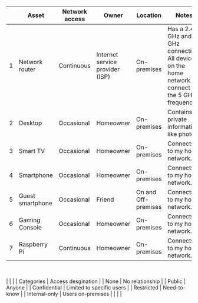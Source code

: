|   | Asset            | Network access | Owner                           | Location            | Notes                                                                                               | Sensitivity   |
| - | ---------------- | -------------- | ------------------------------- | ------------------- | --------------------------------------------------------------------------------------------------- | ------------- |
| 1 | Network router   | Continuous     | Internet service provider (ISP) | On-premises         | Has a 2.4 GHz and 5 GHz connection. All devices on the home network connect to the 5 GHz frequency. | Confidential  |
| 2 | Desktop          | Occasional     | Homeowner                       | On-premises         | Contains private information, like photos.                                                          | Restricted    |
| 3 | Smart TV         | Occasional     | Homeowner                       | On-premises         | Connects to my home network.                                                                        | Restricted    |
| 4 | Smartphone       | Occasional     | Homeowner                       | On-premises         | Connects to my home network.                                                                        | Internal-only |
| 5 | Guest smartphone | Occasional     | Friend                          | On and Off-premises | Connects to my home network.                                                                        | Internal-only |
| 6 | Gaming Console   | Occasional     | Homeowner                       | On-premises         | Connects to my home network.                                                                        | Internal-only |
| 7 | Raspberry Pi     | Continuous     | Homeowner                       | On-premises         | Connects to my home network.                                                                        | Confidential  |

&nbsp;

|               |                           |
| Categories    | Access desgination        |
| None          | No relationship           |
| Public        | Anyone                    |
| Confidential  | Limited to specific users |
| Restricted    | Need-to-know              |
| Internal-only | Users on-premises         |
|               |                           |
